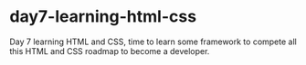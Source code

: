 # day7-learning-html-css
Day 7 learning HTML and CSS, time to learn some framework to compete all this HTML and CSS roadmap to become a developer.
